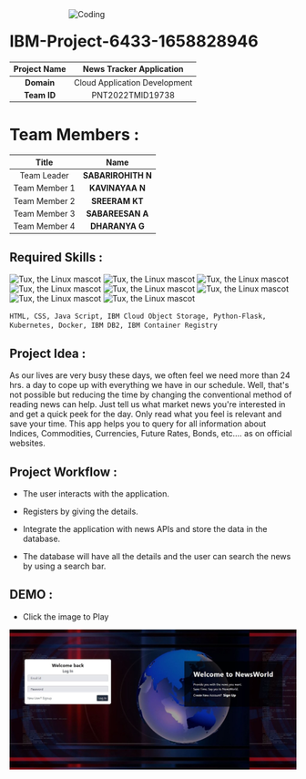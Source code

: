 <img align="right" alt="Coding" width="400" src="https://camo.githubusercontent.com/5ddf73ad3a205111cf8c686f687fc216c2946a75005718c8da5b837ad9de78c9/68747470733a2f2f7468756d62732e6766796361742e636f6d2f4576696c4e657874446576696c666973682d736d616c6c2e676966">

# IBM-Project-6433-1658828946

|      **Project Name**     | News Tracker Application |
|:---------------------:|:------------------------------:|
|         **Domain**        |  Cloud Application Development |
|        **Team ID**        |  PNT2022TMID19738 |

# Team Members :
|   **Title**   |         **Name**        |
|:-------------:|:-----------------------:|
| Team Leader   |    **SABARIROHITH N**   |
| Team Member 1 |     **KAVINAYAA N**     |
| Team Member 2 |     **SREERAM KT**      |
| Team Member 3 |    **SABAREESAN A**     |
| Team Member 4 |     **DHARANYA G**      |

## Required Skills :
 ![Tux, the Linux mascot](https://img.icons8.com/color/48/40C057/html-5--v1.png)   ![Tux, the Linux mascot](https://img.icons8.com/fluency/48/000000/css3.png) ![Tux, the Linux mascot](https://img.icons8.com/fluency/48/000000/javascript.png) ![Tux, the Linux mascot]( https://img.icons8.com/color/48/000000/kubernetes.png) ![Tux, the Linux mascot](https://img.icons8.com/color/48/000000/docker.png)  ![Tux, the Linux mascot](https://img.icons8.com/fluency/48/000000/python.png)  ![Tux, the Linux mascot]( https://img.icons8.com/ios-filled/50/000000/flask.png) ![Tux, the Linux mascot](https://img.icons8.com/nolan/64/ibm.png)

    HTML, CSS, Java Script, IBM Cloud Object Storage, Python-Flask, Kubernetes, Docker, IBM DB2, IBM Container Registry

## Project Idea :
As our lives are very busy these days, we often feel we need more than 24 hrs. a day to cope up with everything we have in our schedule. Well, that's not possible but reducing the time by changing the conventional method of reading news can help. Just tell us what market news you're interested in and get a quick peek for the day. Only read what you feel is relevant and save your time. This app helps you to query for all information about Indices, Commodities, Currencies, Future Rates, Bonds, etc.… as on official websites.


## Project Workflow :

 - The user interacts with the application.

 - Registers by giving the details.

 - Integrate the application with news APIs and store the data in the database.

 - The database will have all the details and the user can search the news by using a search bar.
 
 
 
## DEMO :

- Click the image to Play

[![Watch the video](https://github.com/IBM-EPBL/IBM-Project-6433-1658828946/blob/main/Final%20Deliverables/sampleimage.JPG)](https://drive.google.com/file/d/1U6GzPOiHoGCUiDBH9xzMhDrmS4B20M_u/view?usp=share_link)
